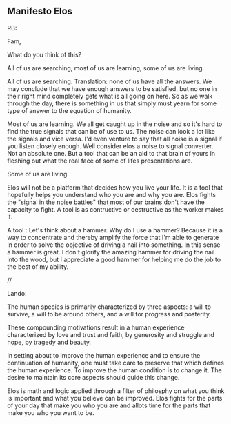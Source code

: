 Manifesto Elos
--------------

RB:

Fam, 

What do you think of this? 

All of us are searching, most of us are learning, some of us are living. 

All of us are searching. Translation: none of us have all the answers. We may conclude that we have enough answers to be satisfied, but no one in their right mind completely gets what is all going on here. So as we walk through the day, there is something in us that simply must yearn for some type of answer to the equation of humanity.

Most of us are learning. We all get caught up in the noise and so it's hard to find the true signals that can be of use to us. The noise can look a lot like the signals and vice versa. I'd even venture to say that all noise is a signal if you listen closely enough. Well consider elos a noise to signal converter. Not an absolute one. But a tool that can be an aid to that brain of yours in fleshing out what the real face of some of lifes presentations are.

Some of us are living.  

Elos will not be a platform that decides how you live your life. It is a tool that hopefully helps you understand who you are and why you are. Elos fights the "signal in the noise battles" that most of our brains don't have the capacity to fight. A tool is as contructive or destructive as the worker makes it. 

A tool : Let's think about a hammer. Why do I use a hammer? Because it is a way to concentrate and thereby amplify the force that I'm able to generate in order to solve the objective of driving a nail into something. In this sense a hammer is great. I don't glorify the amazing hammer for driving the nail into the wood, but I appreciate a good hammer for helping me do the job to the best of my ability. 

// 






Lando: 

The human species is primarily characterized by three aspects: a will to survive, a will to be around others, and a will for progress and posterity.

These compounding motivations result in a human experience characterized by love and trust and faith, by generosity and struggle and hope, by tragedy and beauty.

In setting about to improve the human experience and to ensure the continuation of humanity, one must take care to preserve that which defines the human experience.  To improve the human condition is to change it. The desire to maintain its core aspects should guide this change.

Elos is math and logic applied through a filter of philosphy on what you think is important and what you believe can be improved. Elos fights for the parts of your day that make you who you are and allots time for the parts that make you who you want to be.
